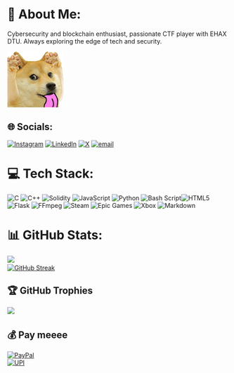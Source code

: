 # 💫 About Me:
Cybersecurity and blockchain enthusiast, passionate CTF player with EHAX DTU. Always exploring the edge of tech and security.

<div align="centre">
<img alt="doge" src="resources\doge.gif">
</div>

## 🌐 Socials:
[![Instagram](https://img.shields.io/badge/Instagram-%23E4405F.svg?logo=Instagram&logoColor=white)](https://instagram.com/stapuutt1245) [![LinkedIn](https://img.shields.io/badge/LinkedIn-%230077B5.svg?logo=linkedin&logoColor=white)](https://linkedin.com/in/stavya1245) [![X](https://img.shields.io/badge/X-black.svg?logo=X&logoColor=white)](https://x.com/stapat1245) [![email](https://img.shields.io/badge/Email-D14836?logo=gmail&logoColor=white)](mailto:stavya1245@gmail.com) 

# 💻 Tech Stack:
![C](https://img.shields.io/badge/c-%2300599C.svg?style=flat-square&logo=c&logoColor=white) ![C++](https://img.shields.io/badge/c++-%2300599C.svg?style=flat-square&logo=c%2B%2B&logoColor=white) ![Solidity](https://img.shields.io/badge/Solidity-%23363636.svg?style=flat-square&logo=solidity&logoColor=white)   ![JavaScript](https://img.shields.io/badge/javascript-%23323330.svg?style=flat-square&logo=javascript&logoColor=%23F7DF1E) ![Python](https://img.shields.io/badge/python-3670A0?style=flat-square&logo=python&logoColor=ffdd54) ![Bash Script](https://img.shields.io/badge/bash_script-%23121011.svg?style=flat-square&logo=gnu-bash&logoColor=white)![HTML5](https://img.shields.io/badge/html5-%23E34F26.svg?style=flat-square&logo=html5&logoColor=white)![Flask](https://img.shields.io/badge/flask-%23000.svg?style=flat-square&logo=flask&logoColor=white) ![FFmpeg](https://shields.io/badge/FFmpeg-%23171717.svg?logo=ffmpeg&style=flat-square&labelColor=171717&logoColor=5cb85c) ![Steam](https://img.shields.io/badge/steam-%23000000.svg?style=flat-square&logo=steam&logoColor=white) ![Epic Games](https://img.shields.io/badge/epicgames-%23313131.svg?style=flat-square&logo=epicgames&logoColor=white) ![Xbox](https://img.shields.io/badge/xbox-%23107C10.svg?style=flat-square&logo=xbox&logoColor=white) ![Markdown](https://img.shields.io/badge/markdown-%23000000.svg?style=flat-square&logo=markdown&logoColor=white)
# 📊 GitHub Stats:
![](https://github-readme-stats.vercel.app/api?username=stapat1245&theme=transparent&hide_border=true&include_all_commits=false&count_private=true)<br/>
[![GitHub Streak](https://nirzak-streak-stats.vercel.app?user=stapat1245&theme=dark&hide_border=true)]()<br/>


## 🏆 GitHub Trophies
![](https://github-profile-trophy.vercel.app/?username=stapat1245&theme=radical&no-frame=true&no-bg=true&margin-w=4)

## 💰 Pay meeee
[![PayPal](https://img.shields.io/badge/PayPal-00457C?style=for-the-badge&logo=paypal&logoColor=white)](https://paypal.me/Stavya125)  
[![UPI](https://img.shields.io/badge/UPI-%230078D4?style=for-the-badge&logo=googlepay&logoColor=white)](https://raw.githubusercontent.com/stapat1245/stapat1245/refs/heads/main/resources/pay.png)


